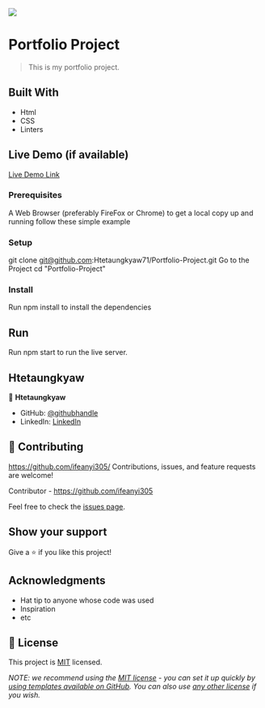 ![](https://img.shields.io/badge/Microverse-blueviolet)

# Portfolio Project

> This is my portfolio project.


## Built With

- Html
- CSS
- Linters

## Live Demo (if available)

[Live Demo Link](https://htetaungkyaw71.github.io/Portfolio-Project/)


### Prerequisites
A Web Browser (preferably FireFox or Chrome) to get a local copy up and running follow these simple example


### Setup
git clone git@github.com:Htetaungkyaw71/Portfolio-Project.git
Go to the Project cd "Portfolio-Project"


### Install
Run npm install to install the dependencies


## Run
Run npm start to run the live server.

## Htetaungkyaw

👤 **Htetaungkyaw**

- GitHub: [@githubhandle](https://github.com/Htetaungkyaw71)
- LinkedIn: [LinkedIn](https://www.linkedin.com/in/htet-aung-kyaw-9a77271a7/)


## 🤝 Contributing
https://github.com/ifeanyi305/
Contributions, issues, and feature requests are welcome!

Contributor - https://github.com/ifeanyi305

Feel free to check the [issues page](../../issues/).

## Show your support

Give a ⭐️ if you like this project!

## Acknowledgments

- Hat tip to anyone whose code was used
- Inspiration
- etc

## 📝 License

This project is [MIT](./LICENSE) licensed.

_NOTE: we recommend using the [MIT license](https://choosealicense.com/licenses/mit/) - you can set it up quickly by [using templates available on GitHub](https://docs.github.com/en/communities/setting-up-your-project-for-healthy-contributions/adding-a-license-to-a-repository). You can also use [any other license](https://choosealicense.com/licenses/) if you wish._
